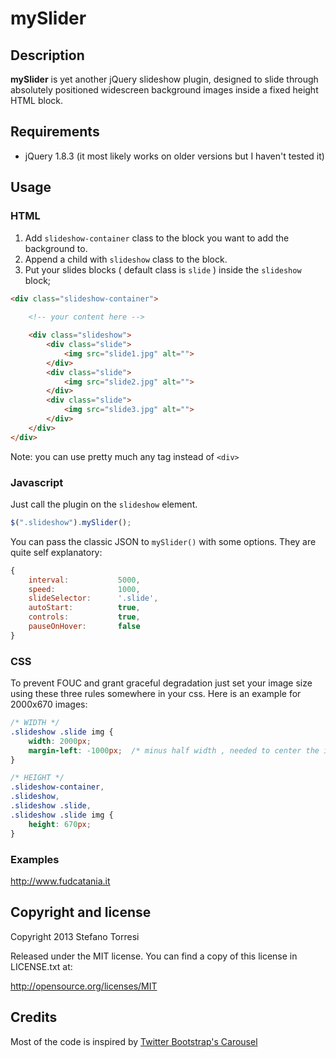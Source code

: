 mySlider
===

Description
---

**mySlider** is yet another jQuery slideshow plugin, designed to slide through absolutely positioned widescreen background images inside a fixed height HTML block.

Requirements
---

* jQuery 1.8.3 (it most likely works on older versions but I haven't tested it)

Usage
---

### HTML

1. Add `slideshow-container` class to the block you want to add the background to.
2. Append a child with `slideshow` class to the block.
3. Put your slides blocks ( default class is `slide` ) inside the `slideshow` block;

```html
<div class="slideshow-container">
	
	<!-- your content here -->

	<div class="slideshow">
		<div class="slide">
			<img src="slide1.jpg" alt="">
		</div>
		<div class="slide">
			<img src="slide2.jpg" alt="">
		</div>
		<div class="slide">
			<img src="slide3.jpg" alt="">
		</div>
	</div>
</div>
```

Note: you can use pretty much any tag instead of `<div>`

### Javascript

Just call the plugin on the `slideshow` element.

```javascript
$(".slideshow").mySlider();
```

You can pass the classic JSON to `mySlider()` with some options.
They are quite self explanatory:

```javascript
{
    interval:           5000,
    speed:              1000,
    slideSelector:      '.slide',
    autoStart:          true,
    controls:           true,
    pauseOnHover:       false
}
```

### CSS

To prevent FOUC and grant graceful degradation just set your image size using these three rules somewhere in your css. Here is an example for 2000x670 images:

```css
/* WIDTH */
.slideshow .slide img {
    width: 2000px;
    margin-left: -1000px;  /* minus half width , needed to center the image */
}

/* HEIGHT */
.slideshow-container, 
.slideshow,
.slideshow .slide,
.slideshow .slide img {
    height: 670px;
}
```

### Examples

   http://www.fudcatania.it

Copyright and license
--

Copyright 2013 Stefano Torresi

Released under the MIT license. You can find a copy of this license in LICENSE.txt at:

   http://opensource.org/licenses/MIT

Credits
--

Most of the code is inspired by [Twitter Bootstrap's Carousel](http://twitter.github.com/bootstrap/javascript.html#carousel)